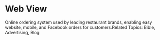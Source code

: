 # Web View  


Online ordering system used by leading restaurant brands, enabling easy website, mobile, and Facebook orders for customers.Related Topics: Bible, Advertising, Blog
